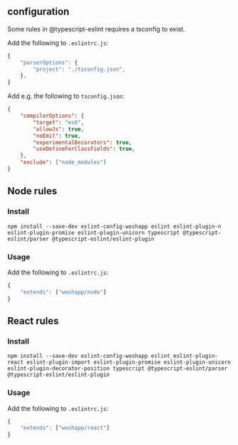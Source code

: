 ## configuration
Some rules in @typescript-eslint requires a tsconfig to exist.

Add the following to `.eslintrc.js`:
```javascript
{
    "parserOptions": {
        "project": "./tsconfig.json",
    },
}
```
Add e.g. the following to `tsconfig.json`:
```json
{
    "compilerOptions": {
        "target": "es6",
        "allowJs": true,
        "noEmit": true,
        "experimentalDecorators": true,
        "useDefineForClassFields": true,
    },
    "exclude": ["node_modules"]
}
```

## Node rules

### Install
```
npm install --save-dev eslint-config-woshapp eslint eslint-plugin-n eslint-plugin-promise eslint-plugin-unicorn typescript @typescript-eslint/parser @typescript-eslint/eslint-plugin
```

### Usage
Add the following to `.eslintrc.js`:

```javascript
{
    "extends": ["woshapp/node"]
}
```

## React rules

### Install
```
npm install --save-dev eslint-config-woshapp eslint eslint-plugin-react eslint-plugin-import eslint-plugin-promise eslint-plugin-unicorn eslint-plugin-decorator-position typescript @typescript-eslint/parser @typescript-eslint/eslint-plugin
```

### Usage
Add the following to `.eslintrc.js`:
```javascript
{
    "extends": ["woshapp/react"]
}
```